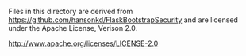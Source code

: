 Files in this directory are derived from https://github.com/hansonkd/FlaskBootstrapSecurity
and are licensed under the Apache License, Verison 2.0.

  http://www.apache.org/licenses/LICENSE-2.0